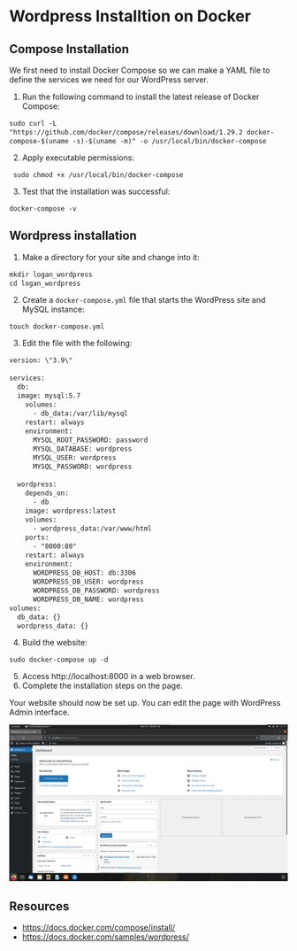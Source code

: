 # Wordpress Installtion on Docker

## Compose Installation
We first need to install Docker Compose so we can make a YAML file to define the services we need for our WordPress server.

1. Run the following command to install the latest release of Docker Compose:
```
sudo curl -L "https://github.com/docker/compose/releases/download/1.29.2 docker-compose-$(uname -s)-$(uname -m)" -o /usr/local/bin/docker-compose
```

2. Apply executable permissions:
```
 sudo chmod +x /usr/local/bin/docker-compose
```

3. Test that the installation was successful:
```
docker-compose -v
```

## Wordpress installation
1. Make a directory for your site and change into it:
```
mkdir logan_wordpress
cd logan_wordpress
```

2. Create a `docker-compose.yml` file that starts the WordPress site and MySQL instance:
```
touch docker-compose.yml
```

3. Edit the file with the following:  
```
version: \"3.9\"
    
services:
  db:
  image: mysql:5.7
    volumes:
      - db_data:/var/lib/mysql
    restart: always
    environment:
      MYSQL_ROOT_PASSWORD: password
      MYSQL_DATABASE: wordpress
      MYSQL_USER: wordpress
      MYSQL_PASSWORD: wordpress
    
  wordpress:
    depends_on:
      - db
    image: wordpress:latest
    volumes:
      - wordpress_data:/var/www/html
    ports:
      - "8000:80"
    restart: always
    environment:
      WORDPRESS_DB_HOST: db:3306
      WORDPRESS_DB_USER: wordpress
      WORDPRESS_DB_PASSWORD: wordpress
      WORDPRESS_DB_NAME: wordpress
volumes:
  db_data: {}
  wordpress_data: {}
```

4. Build the website:
```
sudo docker-compose up -d
```
5. Access http://localhost:8000 in a web browser.
6. Complete the installation steps on the page.

Your website should now be set up. You can edit the page with WordPress Admin interface.


![This is the WordPress Admin interface.](img/admin_page.png "WordPress Admin interface")


## Resources
- https://docs.docker.com/compose/install/
- https://docs.docker.com/samples/wordpress/
